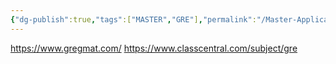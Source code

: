 ```yaml
---
{"dg-publish":true,"tags":["MASTER","GRE"],"permalink":"/Master-Application/GRE/","dgPassFrontmatter":true,"created":"2022-11-23T00:10:11.801+08:00","updated":"2023-04-23T00:05:42.520+08:00"}
---
```


https://www.gregmat.com/
https://www.classcentral.com/subject/gre
